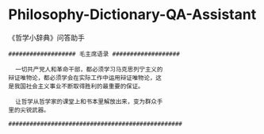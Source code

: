 # Philosophy-Dictionary-QA-Assistant
《哲学小辞典》问答助手  

```
################### 毛主席语录 ###################

  一切共产党人和革命干部，都必须学习马克思列宁主义的
辩证唯物论，都必须学会在实际工作中运用辩证唯物论，这
是我国社会主义事业不断取得胜利的最重要的保证。

  让哲学从哲学家的课堂上和书本里解放出来，变为群众手
里的尖锐武器。

#################################################
```
